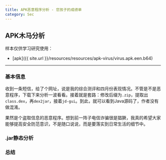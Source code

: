 ```yaml
---
title: APK恶意程序分析 - 您孩子的成绩单
category: Sec
---
```


## APK木马分析

样本仅供学习研究使用：

- [apk]({{ site.url }}/resources/resources/apk-virus/virus.apk.een.b64)

---

### 基本信息

收到一条短信，给了个网址，说是我的综合测评和四月份表现情况。不管是不是恶意程序，下载下来分析一波看看。接着就是套路：修改后缀为`.zip`，提取出`class.dex`，再`dex2jar`，接着`jd-gui`。到此，就可以看到Java源码了，作者没有做混淆。

果然是个盗取信息的恶意程序。想到前一阵子电信诈骗很是猖獗，我真的希望大家能够提高安全防范意识，不是随口说说，而是要落实到日常生活的细节中。

### .jar静态分析

### 总结

